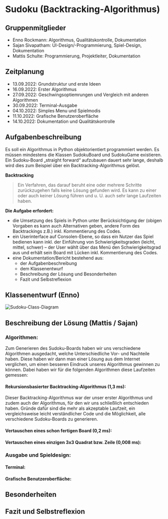 # Sudoku (Backtracking-Algorithmus)
## Gruppenmitglieder
- Enno Rockmann: Algorithmus, Qualitätskontrolle, Dokumentation
- Sajan Sivapatham: UI-Design/-Programmierung, Spiel-Design, Dokumentation
- Mattis Schulte: Programmierung, Projektleiter, Dokumentation

## Zeitplanung
- 13.09.2022: Grundstruktur und erste Ideen
- 16.09.2022: Erster Algorithmus
- 27.09.2022: Geschwingsoptiemrungen und Vergleich mit anderen Algorithmen
- 30.09.2022: Terminal-Ausgabe
- 04.10.2022: Simples Menu und Spielmodis
- 11.10.2022: Grafische Benutzeroberfläche
- 14.10.2022: Dokumentation und Qualitätskontrolle


## Aufgabenbeschreibung
Es soll ein Algorithmus in Python objektorientiert programmiert werden. Es müssen mindestens die Klassen SudokuBoard und SudokuGame existieren. Ein Sudoku-Board „straight forward“ aufzubauen dauert sehr lange, deshalb wird dies zum Beispiel über ein Backtracking-Algorithmus gelöst.  
  
**Backtracking**
> Ein Verfahren, das darauf beruht eine oder mehrere Schritte zurückzugehen falls keine Lösung gefunden wird. Es kann zu einer oder auch keiner Lösung führen und u. U. auch sehr lange Laufzeiten haben.

**Die Aufgabe erfordert:**
- die Umsetzung des Spiels in Python unter Berücksichtigung der (obigen Vorgaben es kann auch Alternativen geben, andere Form des Backtrackings z.B.) inkl. Kommentierung des Codes.
- ein Userinterface auf Consolen-Ebene, so dass ein Nutzer das Spiel bedienen kann inkl. der Einführung von Schwierigkeitsgraden (leicht, mittel, schwer) – der User wählt über das Menü den Schwierigkeitsgrad aus und erhält sein Board mit Lücken inkl. Kommentierung des Codes.
- eine Dokumentation/Bericht bestehend aus:
  - der Aufgabenbeschreibung
  - dem Klassenentwurf
  - Beschreibung der Lösung und Besonderheiten
  - Fazit und Selbstreflexion

## Klassenentwurf (Enno)
![Sudoku-Class-Diagram](https://user-images.githubusercontent.com/34488470/193805187-9c35b630-6bbd-4495-95b5-87ee95e17432.png)

## Beschreibung der Lösung (Mattis / Sajan)

### Algorithmen:
Zum Generieren des Sudoku-Boards haben wir uns verschiedene Algorithmen ausgedacht, welche Unterschiedliche Vor- und Nachteile haben. Diese haben wir dann man einer Lösung aus dem Internet verglichen, um einen besseren Eindruck unseres Algorithmus gewinnen zu können. Dabei haben wir für die folgenden Algorithmen diese Laufzeiten gemessen:
#### Rekursionsbasierter Backtracking-Algorithmus (1,3 ms):
Dieser Backtracking-Algorithmus war der unser erster Algorithmus und zudem auch der Algorithmus, für den wir uns schließlich entschieden haben. Gründe dafür sind die mehr als akzeptable Laufzeit, ein vergleichsweise leicht verständlicher Code und die Möglichkeit, alle verschiedene Sudoku-Boards zu generieren.
#### Vertauschen eines schon fertigen Board (0,2 ms):
#### Vertauschen eines einzigen 3x3 Quadrat bzw. Zeile (0,008 ms):

### Ausgabe und Spieldesign:
#### Terminal:
#### Grafische Benutzeroberfläche:

## Besonderheiten

## Fazit und Selbstreflexion
